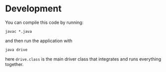 # Development

You can compile this code by running:

```shell script
javac *.java
```

and then run the application with 

```shell script
java drive
```

here `drive.class` is the main driver class that integrates and runs everything together.